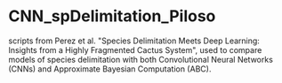 # CNN_spDelimitation_Piloso
scripts from Perez et al. "Species Delimitation Meets Deep Learning: Insights from a Highly Fragmented Cactus System",
used to compare models of species delimitation with both Convolutional Neural Networks (CNNs) and Approximate Bayesian Computation (ABC).